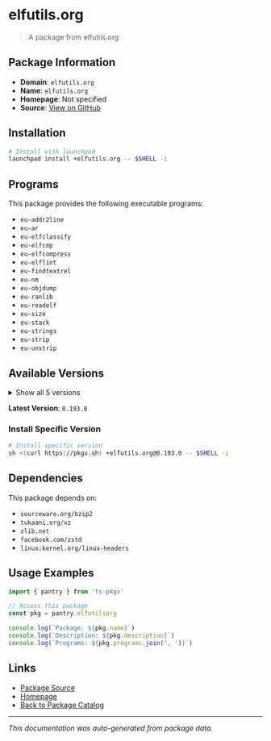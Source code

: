 # elfutils.org

> A package from elfutils.org

## Package Information

- **Domain**: `elfutils.org`
- **Name**: `elfutils.org`
- **Homepage**: Not specified
- **Source**: [View on GitHub](https://github.com/pkgxdev/pantry/tree/main/projects/elfutils.org/package.yml)

## Installation

```bash
# Install with launchpad
launchpad install +elfutils.org -- $SHELL -i
```

## Programs

This package provides the following executable programs:

- `eu-addr2line`
- `eu-ar`
- `eu-elfclassify`
- `eu-elfcmp`
- `eu-elfcompress`
- `eu-elflint`
- `eu-findtextrel`
- `eu-nm`
- `eu-objdump`
- `eu-ranlib`
- `eu-readelf`
- `eu-size`
- `eu-stack`
- `eu-strings`
- `eu-strip`
- `eu-unstrip`

## Available Versions

<details>
<summary>Show all 5 versions</summary>

- `0.193.0`, `0.192.0`, `0.191.0`, `0.190.0`, `0.189.0`

</details>

**Latest Version**: `0.193.0`

### Install Specific Version

```bash
# Install specific version
sh <(curl https://pkgx.sh) +elfutils.org@0.193.0 -- $SHELL -i
```

## Dependencies

This package depends on:

- `sourceware.org/bzip2`
- `tukaani.org/xz`
- `zlib.net`
- `facebook.com/zstd`
- `linux:kernel.org/linux-headers`

## Usage Examples

```typescript
import { pantry } from 'ts-pkgx'

// Access this package
const pkg = pantry.elfutilsorg

console.log(`Package: ${pkg.name}`)
console.log(`Description: ${pkg.description}`)
console.log(`Programs: ${pkg.programs.join(', ')}`)
```

## Links

- [Package Source](https://github.com/pkgxdev/pantry/tree/main/projects/elfutils.org/package.yml)
- [Homepage](#)
- [Back to Package Catalog](../package-catalog.md)

---

*This documentation was auto-generated from package data.*
